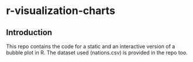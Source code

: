 # r-visualization-charts

## Introduction
This repo contains the code for a static and an interactive version of a bubble plot in R. The dataset used (nations.csv) is provided in the repo too.
